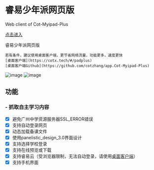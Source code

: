 # 睿易少年派网页版
Web client of Cot-Myipad-Plus

[点击进入](https://cotx.tech)

睿易少年派网页版
```
若有条件，建议使用桌面客户端，更节省网络流量，功能更多，速度更快
[桌面客户端](https://cotx.tech/#/padplus)
[桌面客户端Github](https://github.com/cotzhang/app.Cot-Myipad-Plus)
```

![image](https://user-images.githubusercontent.com/107354861/215308819-bad8143c-0a80-4edf-9dda-4161c98ccad8.png)
![image](https://user-images.githubusercontent.com/107354861/215308275-bdcb365f-db94-4fd1-b78d-ceca859691a8.png)

## 功能
### - 抓取自主学习内容
- [x] 避免广州中学资源服务器SSL_ERROR错误
- [x] 支持自动登录网页
- [x] 动态加载备课文件
- [x] 使用panelistic_design_3.0界面设计
- [x] 支持选择学校登录
- [x] 支持在线预览或下载
- [x] 支持睿易云（受浏览器限制，无法自动登录，请使用[桌面客户端](https://cotx.tech/#/padplus)）
- [x] 支持手机界面
